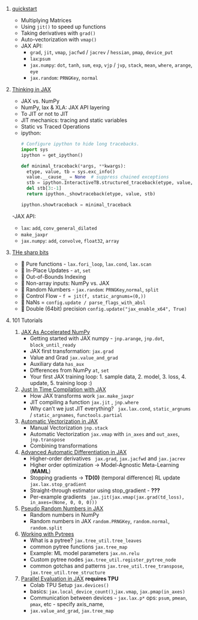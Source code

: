 1. [quickstart](quickstart.ipynb)
   - Multiplying Matrices
   - Using `jit()` to speed up functions
   - Taking derivatives with `grad()`
   - Auto-vectorization with `vmap()`
   - JAX API: 
     - `grad`, `jit`, `vmap`, `jacfwd` / `jacrev` / `hessian`, `pmap`, `device_put`
     - `lax`:`psum`
     - `jax.numpy`: `dot`, `tanh`, `sum`, `exp`, `vjp` / `jvp`, `stack`, `mean`, `where`, `arange`, `eye`
     - `jax.random`: `PRNGKey`, `normal`


2. [Thinking in JAX](thinking_in_jax.ipynb)
   - JAX vs. NumPy
   - NumPy, lax & XLA: JAX API layering
   - To JIT or not to JIT
   - JIT mechanics: tracing and static variables
   - Static vs Traced Operations
   - ipython:
     ```python
     # Configure ipython to hide long tracebacks.
     import sys
     ipython = get_ipython()

     def minimal_traceback(*args, **kwargs):
       etype, value, tb = sys.exc_info()
       value.__cause__ = None  # suppress chained exceptions
       stb = ipython.InteractiveTB.structured_traceback(etype, value, tb)
       del stb[3:-1]
       return ipython._showtraceback(etype, value, stb)

     ipython.showtraceback = minimal_traceback
     ``` 
   -JAX API:
     - `lax`: `add`, `conv_general_dilated`
     - `make_jaxpr`
     - `jax.numpy`: `add`, `convolve`, `float32`, `array`

3. [THe sharp bits](Common_Gotchas_in_JAX.ipynb)
   - 🔪 Pure functions - `lax.fori_loop`, `lax.cond`, `lax.scan`
   - 🔪 In-Place Updates - `at`, `set`
   - 🔪 Out-of-Bounds Indexing
   - 🔪 Non-array inputs: NumPy vs. JAX
   - 🔪 Random Numbers - `jax.random`: `PRNGKey`,`normal`, `split`
   - 🔪 Control Flow - `f = jit(f, static_argnums=(0,))`
   - 🔪 NaNs = `config.update / parse_flags_with_absl`
   - 🔪 Double (64bit) precision `config.update("jax_enable_x64", True)`

4. 101 Tutorials
   1. [JAX As Accelerated NumPy](101_tutorials/01-jax-basics.ipynb)
      -  Getting started with JAX numpy - `jnp.arange`, `jnp.dot`, `block_until_ready`
      -  JAX first transformation: `jax.grad`
      -  Value and Grad `jax.value_and_grad`
      -  Auxiliary data `has_aux`
      -  Differences from NumPy `at`, `set`
      -  Your first JAX training loop: 1. sample data, 2. model, 3. loss, 4. update, 5. training loop :)
   2. [Just In Time Compilation with JAX](101_tutorials/02-jitting.ipynb)
      - How JAX transforms work `jax.make_jaxpr`
      - JIT compiling a function `jax.jit` , `jnp.where`
      - Why can’t we just JIT everything? ` jax.lax.cond`,  `static_argnums` / `static_argnames`, `functools.partial`
   3. [Automatic Vectorization in JAX](101_tutorials/03-vectorization.ipynb)
      - Manual Vectorization `jnp.stack`
      - Automatic Vectorization `jax.vmap` with `in_axes` and `out_axes`, ` jnp.transpose`
      - Combining transformations 
   4. [Advanced Automatic Differentiation in JAX](101_tutorials/04-advanced-autodiff.ipynb)
      - Higher-order derivatives ` jax.grad`, `jax.jacfwd` and `jax.jacrev`
      - Higher order optimization -> Model-Agnostic Meta-Learning (**MAML**)
      - Stopping gradients -> **TD(0)** (temporal difference) RL update `jax.lax.stop_gradient`
      - Straight-through estimator using stop_gradient - **???**
      - Per-example gradients ` jax.jit(jax.vmap(jax.grad(td_loss), in_axes=(None, 0, 0, 0)))`
   5. [Pseudo Random Numbers in JAX](101_tutorials/05-random-numbers.ipynb)
      - Random numbers in NumPy
      - Random numbers in JAX `random.PRNGKey`, `random.normal`, `random.split`
   6. [Working with Pytrees](101_tutorials/05.1-pytrees.ipynb)
      - What is a pytree? `jax.tree_util.tree_leaves`
      - common pytree functions `jax.tree_map`
      - Example: ML model parameters `jax.nn.relu`
      - Custom pytree nodes `jax.tree_util.register_pytree_node`
      - common gotchas and patterns `jax.tree_util.tree_transpose`, `jax.tree_util.tree_structure` 
   7. [Parallel Evaluation in JAX](101_tutorials/06-parallelism.ipynb) **requires TPU**
      - Colab TPU Setup `jax.devices()`
      - basics: `jax.local_device_count()`,`jax.vmap`, `jax.pmap(in_axes)` 
      - Communication between devices  - `jax.lax.p*` ops: `psum`, `pmean`, `pmax`, etc - specify axis_name, 
      - `jax.value_and_grad`, `jax.tree_map`
   